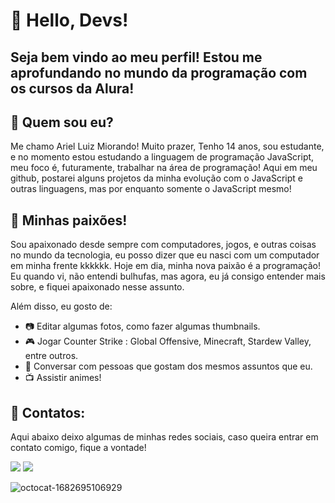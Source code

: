 # 👋 Hello, Devs!
## Seja bem vindo ao meu perfil! Estou me aprofundando no mundo da programação com os cursos da Alura!




## 👦 Quem sou eu?

Me chamo Ariel Luiz Miorando! Muito prazer, Tenho 14 anos, sou estudante, e no momento estou estudando a linguagem de programação JavaScript,
meu foco é, futuramente, trabalhar na área de programação!
Aqui em meu github, postarei alguns projetos da minha evolução com o JavaScript e outras linguagens, mas por enquanto somente o JavaScript mesmo!
 
## 💜 Minhas paixões!

Sou apaixonado desde sempre com computadores, jogos, e outras coisas no mundo da tecnologia, eu posso dizer que eu nasci com um computador em minha frente kkkkkk.
Hoje em dia, minha nova paixão é a programação! Eu quando vi, não entendi bulhufas, mas agora, eu já consigo entender mais sobre, e fiquei apaixonado nesse assunto.

Além disso, eu gosto de:

- 📷 Editar algumas fotos, como fazer algumas thumbnails.
- 🎮 Jogar Counter Strike : Global Offensive, Minecraft, Stardew Valley, entre outros.
- 💬 Conversar com pessoas que gostam dos mesmos assuntos que eu.
- 📺 Assistir animes!


## 📧 Contatos:

Aqui abaixo deixo algumas de minhas redes sociais, caso queira entrar em contato comigo, fique a vontade!

<div>
<a href="https://instagram.com/piorandinho" target="_blank"><img src="https://img.shields.io/badge/-Instagram-%23E4405F?style=for-the-badge&logo=instagram&logoColor=white" target="_blank"></a>
<a href = "mailto:contatoarielmiorando@gmail.com-aqui"><img src="https://img.shields.io/badge/Gmail-D14836?style=for-the-badge&logo=gmail&logoColor=white" target="_blank"></a> 
</div>

![octocat-1682695106929](https://user-images.githubusercontent.com/125283126/235194784-62f7fc90-6d9a-4b53-9530-ef6e05e75dc7.png)





